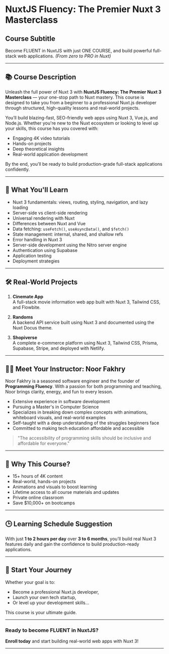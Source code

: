 # NuxtJS Fluency: The Premier Nuxt 3 Masterclass

## Course Subtitle
Become FLUENT in NuxtJS with just ONE COURSE, and build powerful full-stack web applications. *(From zero to PRO in Nuxt)*

---

## 📚 Course Description

Unleash the full power of Nuxt 3 with **NuxtJS Fluency: The Premier Nuxt 3 Masterclass** — your one-stop path to Nuxt mastery. This course is designed to take you from a beginner to a professional Nuxt.js developer through structured, high-quality lessons and real-world projects.

You’ll build blazing-fast, SEO-friendly web apps using Nuxt 3, Vue.js, and Node.js. Whether you're new to the Nuxt ecosystem or looking to level up your skills, this course has you covered with:

- Engaging 4K video tutorials
- Hands-on projects
- Deep theoretical insights
- Real-world application development

By the end, you’ll be ready to build production-grade full-stack applications confidently.

---

## 🎯 What You'll Learn

- Nuxt 3 fundamentals: views, routing, styling, navigation, and lazy loading
- Server-side vs client-side rendering
- Universal rendering with Nuxt
- Differences between Nuxt and Vue
- Data fetching: `useFetch()`, `useAsyncData()`, and `$fetch()`
- State management: internal, shared, and shallow refs
- Error handling in Nuxt 3
- Server-side development using the Nitro server engine
- Authentication using Supabase
- Application testing
- Deployment strategies

---

## 🛠️ Real-World Projects

1. **Cinemate App**  
   A full-stack movie information web app built with Nuxt 3, Tailwind CSS, and Flowbite.

2. **Randoms**  
   A backend API service built using Nuxt 3 and documented using the Nuxt Docus theme.

3. **Shopiverse**  
   A complete e-commerce platform using Nuxt 3, Tailwind CSS, Prisma, Supabase, Stripe, and deployed with Netlify.

---

## 👨‍🏫 Meet Your Instructor: Noor Fakhry

Noor Fakhry is a seasoned software engineer and the founder of **Programming Fluency**. With a passion for both programming and teaching, Noor brings clarity, energy, and fun to every lesson.

- Extensive experience in software development
- Pursuing a Master's in Computer Science
- Specializes in breaking down complex concepts with animations, whiteboard visuals, and real-world examples
- Self-taught with a deep understanding of the struggles beginners face
- Committed to making tech education affordable and accessible

> "The accessibility of programming skills should be inclusive and affordable for everyone."

---

## 🧠 Why This Course?

- 15+ hours of 4K content
- Real-world, hands-on projects
- Animations and visuals to boost learning
- Lifetime access to all course materials and updates
- Private online classroom
- Save $10,000+ on bootcamps

---

## 🕒 Learning Schedule Suggestion

With just **1 to 2 hours per day** over **3 to 6 months**, you’ll build real Nuxt 3 features daily and gain the confidence to build production-ready applications.

---

## 🚀 Start Your Journey

Whether your goal is to:
- Become a professional Nuxt.js developer,
- Launch your own tech startup,
- Or level up your development skills...

This course is your ultimate guide.

---

### Ready to become FLUENT in NuxtJS?

**Enroll today** and start building real-world web apps with Nuxt 3!

---
